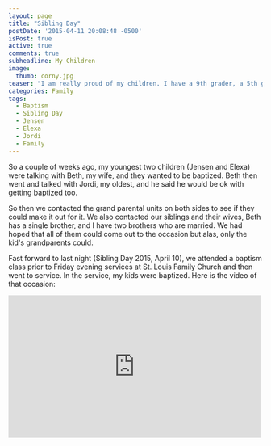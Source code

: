 ```yaml
---
layout: page
title: "Sibling Day"
postDate: '2015-04-11 20:08:48 -0500'
isPost: true
active: true
comments: true
subheadline: My Children
image:
  thumb: corny.jpg
teaser: "I am really proud of my children. I have a 9th grader, a 5th grader and a 4th grader. They decided recent to do something together. Little did they know they would do it on Sibling Day..."
categories: Family
tags:
  - Baptism
  - Sibling Day
  - Jensen
  - Elexa
  - Jordi
  - Family
---
```


So a couple of weeks ago, my youngest two children (Jensen and Elexa) were talking with Beth, my wife, and they wanted to be baptized. Beth then went and talked with Jordi, my oldest, and he said he would be ok with getting baptized too.

So then we contacted the grand parental units on both sides to see if they could make it out for it. We also contacted our siblings and their wives, Beth has a single brother, and I have two brothers who are married. We had hoped that all of them could come out to the occasion but alas, only the kid's grandparents could.

Fast forward to last night (Sibling Day 2015, April 10), we attended a baptism class prior to Friday evening services at St. Louis Family Church and then went to service. In the service, my kids were baptized. Here is the video of that occasion:

<div class="flex-video">
<iframe src="https://player.vimeo.com/video/124723016" width="500" height="282" frameborder="0" webkitallowfullscreen mozallowfullscreen allowfullscreen></iframe>
</div>
